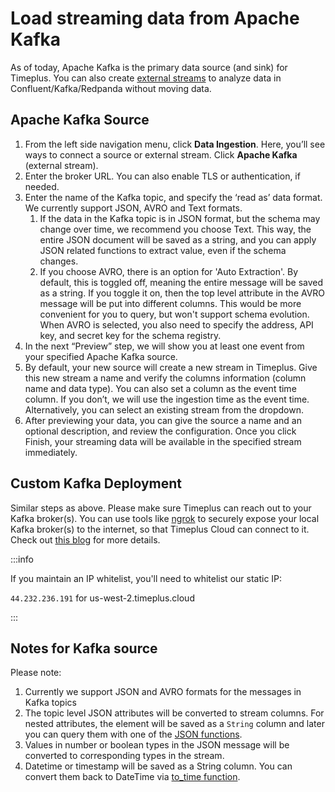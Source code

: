 # Load streaming data from Apache Kafka

As of today, Apache Kafka is the primary data source (and sink) for Timeplus. You can also create [external streams](working-with-streams#external_stream) to analyze data in Confluent/Kafka/Redpanda without moving data.

## Apache Kafka Source

1. From the left side navigation menu, click **Data Ingestion**. Here, you’ll see ways to connect a source or external stream. Click **Apache Kafka** (external stream).
2. Enter the broker URL. You can also enable TLS or authentication, if needed.
3. Enter the name of the Kafka topic, and specify the ‘read as’ data format. We currently support JSON, AVRO and Text formats.
   1. If the data in the Kafka topic is in JSON format, but the schema may change over time, we recommend you choose Text. This way, the entire JSON document will be saved as a string, and you can apply JSON related functions to extract value, even if the schema changes.
   2. If you choose AVRO, there is an option for 'Auto Extraction'. By default, this is toggled off, meaning the entire message will be saved as a string. If you toggle it on, then the top level attribute in the AVRO message will be put into different columns. This would be more convenient for you to query, but won't support schema evolution. When AVRO is selected, you also need to specify the address, API key, and secret key for the schema registry.
4. In the next “Preview” step, we will show you at least one event from your specified Apache Kafka source.
5. By default, your new source will create a new stream in Timeplus. Give this new stream a name and verify the columns information (column name and data type). You can also set a column as the event time column. If you don’t, we will use the ingestion time as the event time. Alternatively, you can select an existing stream from the dropdown.
6. After previewing your data, you can give the source a name and an optional description, and review the configuration. Once you click Finish, your streaming data will be available in the specified stream immediately.

## Custom Kafka Deployment

Similar steps as above. Please make sure Timeplus can reach out to your Kafka broker(s). You can use tools like [ngrok](https://ngrok.com) to securely expose your local Kafka broker(s) to the internet, so that Timeplus Cloud can connect to it. Check out [this blog](https://www.timeplus.com/post/timeplus-cloud-with-ngrok) for more details.

:::info

If you maintain an IP whitelist, you'll need to whitelist our static IP:

`44.232.236.191` for us-west-2.timeplus.cloud

:::

## Notes for Kafka source

Please note:

1. Currently we support JSON and AVRO formats for the messages in Kafka topics
2. The topic level JSON attributes will be converted to stream columns. For nested attributes, the element will be saved as a `String` column and later you can query them with one of the [JSON functions](functions_for_json).
3. Values in number or boolean types in the JSON message will be converted to corresponding types in the stream.
4. Datetime or timestamp will be saved as a String column. You can convert them back to DateTime via [to_time function](functions_for_type#to_time).
